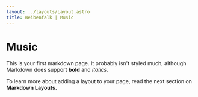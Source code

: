 ```yaml
---
layout: ../layouts/Layout.astro
title: Weibenfalk | Music
---
```


# Music

This is your first markdown page. It probably isn't styled much, although
Markdown does support **bold** and _italics._

To learn more about adding a layout to your page, read the next section on **Markdown Layouts.**